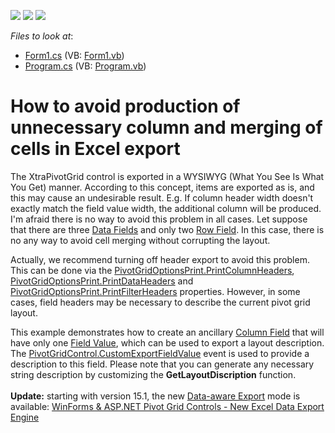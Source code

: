 <!-- default badges list -->
![](https://img.shields.io/endpoint?url=https://codecentral.devexpress.com/api/v1/VersionRange/128579569/13.1.4%2B)
[![](https://img.shields.io/badge/Open_in_DevExpress_Support_Center-FF7200?style=flat-square&logo=DevExpress&logoColor=white)](https://supportcenter.devexpress.com/ticket/details/E2346)
[![](https://img.shields.io/badge/📖_How_to_use_DevExpress_Examples-e9f6fc?style=flat-square)](https://docs.devexpress.com/GeneralInformation/403183)
<!-- default badges end -->
<!-- default file list -->
*Files to look at*:

* [Form1.cs](./CS/WindowsApplication53/Form1.cs) (VB: [Form1.vb](./VB/WindowsApplication53/Form1.vb))
* [Program.cs](./CS/WindowsApplication53/Program.cs) (VB: [Program.vb](./VB/WindowsApplication53/Program.vb))
<!-- default file list end -->
# How to avoid production of unnecessary column and merging of cells in Excel export


<p>The XtraPivotGrid control is exported in a WYSIWYG (What You See Is What You Get) manner. According to this concept, items are exported as is, and this may cause an undesirable result. E.g. If column header width doesn't exactly match the field value width, the additional column will be produced. I'm afraid there is no way to avoid this problem in all cases. Let suppose that there are three <a href="http://documentation.devexpress.com/#WindowsForms/CustomDocument1711">Data Fields</a> and only two <a href="http://documentation.devexpress.com/#WindowsForms/CustomDocument1709">Row Field</a>. In this case, there is no any way to avoid cell merging without corrupting the layout.</p>
<p>Actually, we recommend turning off header export to avoid this problem. This can be done via the <a href="http://documentation.devexpress.com/#WindowsForms/DevExpressXtraPivotGridDataPivotGridOptionsPrint_PrintColumnHeaderstopic">PivotGridOptionsPrint.PrintColumnHeaders</a>, <a href="http://documentation.devexpress.com/#WindowsForms/DevExpressXtraPivotGridDataPivotGridOptionsPrint_PrintDataHeaderstopic">PivotGridOptionsPrint.PrintDataHeaders</a> and <a href="http://documentation.devexpress.com/#WindowsForms/DevExpressXtraPivotGridDataPivotGridOptionsPrint_PrintFilterHeaderstopic">PivotGridOptionsPrint.PrintFilterHeaders</a> properties. However, in some cases, field headers may be necessary to describe the current pivot grid layout.</p>
<p>This example demonstrates how to create an ancillary <a href="http://documentation.devexpress.com/#WindowsForms/CustomDocument1710">Column Field</a> that will have only one <a href="http://documentation.devexpress.com/#WindowsForms/CustomDocument1694">Field Value</a>, which can be used to export a layout description. The <a href="http://documentation.devexpress.com/#WindowsForms/DevExpressXtraPivotGridPivotGridControl_CustomExportFieldValuetopic">PivotGridControl.CustomExportFieldValue</a> event is used to provide a description to this field. Please note that you can generate any necessary string description by customizing the <strong>GetLayoutDiscription</strong> function.<br /><br /><strong>Update:</strong> starting with version 15.1, the new <a href="https://documentation.devexpress.com/#WindowsForms/CustomDocument1800">Data-aware Export</a> mode is available: <a href="https://community.devexpress.com/blogs/thinking/archive/2015/05/27/winforms-amp-asp-net-pivot-grid-controls-new-excel-data-export-engine.aspx">WinForms &amp; ASP.NET Pivot Grid Controls - New Excel Data Export Engine</a></p>

<br/>


